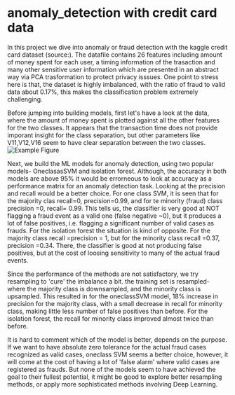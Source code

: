 # anomaly_detection with credit card data
In this project we dive into anomaly or fraud detection with the  kaggle credit card dataset (source:). The datafile contains 26 features including amount of money spent for each user, a timing information of the trasaction and many other sensitive user information which are presented in an abstract way via PCA trasformation to protect privacy isssues. One point to stress here is that, the dataset is highly imbalanced, with the ratio of fraud to valid data about 0.17%, this makes the classification problem extremely challenging.

Before jumping into building models, first let's have a look at the data, where the amount of money spent is plotted against all the other features for the two classes. It appears that the transaction time does not provide imporant insight for the class separation, but other parameters like V11,V12,V16 seem to have clear separation between the two classes.  
![Example Figure](example.gif) 


Next, we build the ML models for anomaly detection, using two  popular models- OneclasasSVM and isolation forest. Although, the accuracy in both models are above 95% it would be errorneous to look at accuracy as a performance matrix for an anomaly detection task. Looking at the precision and recall would be a better choice. For one class SVM, it is seen that for the majority clas  recall=0, precision=0.99, and for te minority (fraud) class precision =0, recall= 0.99. This tells us, the classifier is very good at NOT flagging a fraud event as a valid one (false negative ~0), but it produces a lot of false positives, i.e. flagging a significant number of valid cases as frauds. For the isolation forest the situation is kind of opposite. For the majority class
recall =precision = 1, but for the minority class recall =0.37, precision =0.34. There, the classifier is good at not producing false positives, but at the cost of loosing sensitivity to many of the actual fraud events.

Since the performance of the methods are not satisfactory, we try resampling to 'cure' the imbalance a bit. the training set is resampled- where the majority class is downsampled, and the minority class is upsampled. This resulted in for the oneclassSVM model, 18% increase in precision for the majority class, with a small decrease in recall for minority class, making little less number of false positives than before. For the isolation forest, the recall for minority class improved almost twice than before. 

It is hard to comment which of the model is better, depends on the purpose. If we want to have absolute zero tolerance for the actual fraud cases recognized as valid cases, oneclass SVM seems a better choice, however, it will come at the cost of  having a lot of 'false alarm' where valid cases are registered as frauds. But none of the models seem to have achieved the goal to their fullest potential, it might be good to explore better resampling methods, or apply more sophisticated methods involving Deep Learning.
